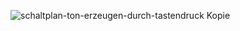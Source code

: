 ![schaltplan-ton-erzeugen-durch-tastendruck Kopie](https://github.com/tueftelPark/Einfuehrung/assets/113671718/2f719796-3d83-46f6-84f3-6d7973b8e9a1)
